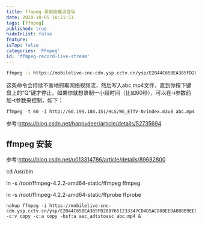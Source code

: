 ```yaml
---
title: ffmpeg 录制直播流信号
date: 2020-10-05 18:21:51
tags: [ffmpeg]
published: true
hideInList: false
feature: 
isTop: false
categories: 'FFmpeg'
id: 'ffmpeg-record-live-stream'
---
```

``` bash
ffmpeg -i https://mobilelive-cnc-cdn.ysp.cctv.cn/ysp/E2B44C65BEA385FD28B7651233347CD4D5AC888EEDA8B8B9EE86E5C53F6B33D108F7A7B40E235942544582364B9D7B8BEF3CCF73410685F199705CCF16C2E645D6C69E08A33FDE8F87B2E4C4737A6DD9126ED29E6B703C7E152D8ECCDFF65D1F/2001891501_hd.m3u8 -c:v copy -c:a copy -bsf:a aac_adtstoasc abc.mp4
```

这条命令会持续不断地抓取网络视频流，然后写入abc.mp4文件，直到你按下键盘上的“Q”键才停止。如果你就想录制一小段时间（比如60秒），可以在-i参数前加-t参数来控制，如下：

    ffmpeg -t 60 -i http://60.199.188.151/HLS/WG_ETTV-N/index.m3u8 abc.mp4

参考:https://blog.csdn.net/happydeer/article/details/52735694

## ffmpeg 安装

参考:https://blog.csdn.net/u013314786/article/details/89682800

cd /usr/bin

ln -s /root/ffmpeg-4.2.2-amd64-static/ffmpeg ffmpeg

ln -s /root/ffmpeg-4.2.2-amd64-static/ffprobe ffprobe

    nohup ffmpeg -i https://mobilelive-cnc-cdn.ysp.cctv.cn/ysp/E2B44C65BEA385FD28B7651233347CD4D5AC888EEDA8B8B9EE86E5C53F6B33D108F7A7B40E235942544582364B9D7B8BEF3CCF73410685F199705CCF16C2E645D6C69E08A33FDE8F87B2E4C4737A6DD9126ED29E6B703C7E152D8ECCDFF65D1F/2001891501_hd.m3u8 -c:v copy -c:a copy -bsf:a aac_adtstoasc abc.mp4 &